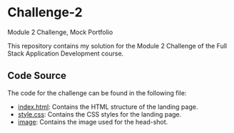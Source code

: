 # Challenge-2
Module 2 Challenge, Mock Portfolio


This repository contains my solution for the Module 2 Challenge of the Full Stack Application Development course.
## Code Source
The code for the challenge can be found in the following file:
- [index.html](/index.html): Contains the HTML structure of the landing page.
- [style.css](/assets/css/style.css): Contains the CSS styles for the landing page.
- [image](/assets/images/Ben%20head-shot.png): Contains the image used for the head-shot.
